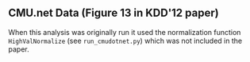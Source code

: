 ## CMU.net Data (Figure 13 in KDD'12 paper)
When this analysis was originally run it used the normalization function `HighValNormalize` (see `run_cmudotnet.py`) which was not included in the paper.